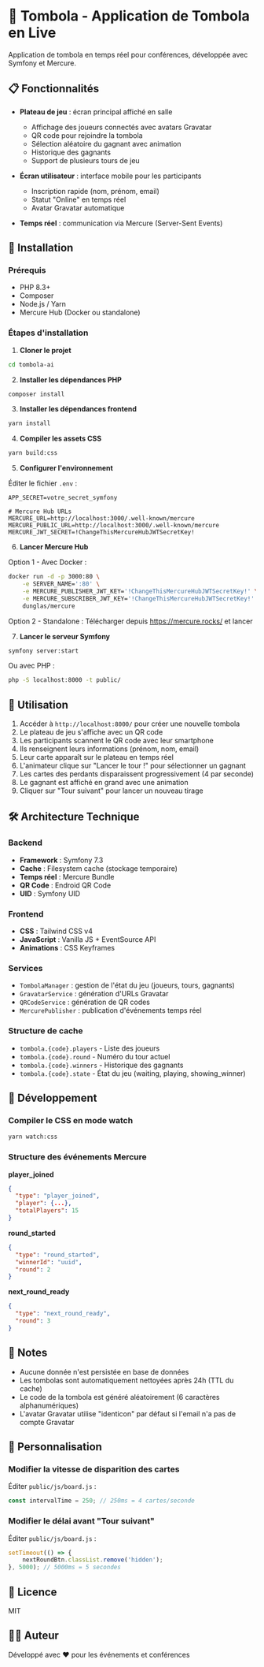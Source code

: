 # 🎰 Tombola - Application de Tombola en Live

Application de tombola en temps réel pour conférences, développée avec Symfony et Mercure.

## 📋 Fonctionnalités

- **Plateau de jeu** : écran principal affiché en salle
  - Affichage des joueurs connectés avec avatars Gravatar
  - QR code pour rejoindre la tombola
  - Sélection aléatoire du gagnant avec animation
  - Historique des gagnants
  - Support de plusieurs tours de jeu

- **Écran utilisateur** : interface mobile pour les participants
  - Inscription rapide (nom, prénom, email)
  - Statut "Online" en temps réel
  - Avatar Gravatar automatique

- **Temps réel** : communication via Mercure (Server-Sent Events)

## 🚀 Installation

### Prérequis

- PHP 8.3+
- Composer
- Node.js / Yarn
- Mercure Hub (Docker ou standalone)

### Étapes d'installation

1. **Cloner le projet**
```bash
cd tombola-ai
```

2. **Installer les dépendances PHP**
```bash
composer install
```

3. **Installer les dépendances frontend**
```bash
yarn install
```

4. **Compiler les assets CSS**
```bash
yarn build:css
```

5. **Configurer l'environnement**

Éditer le fichier `.env` :
```env
APP_SECRET=votre_secret_symfony

# Mercure Hub URLs
MERCURE_URL=http://localhost:3000/.well-known/mercure
MERCURE_PUBLIC_URL=http://localhost:3000/.well-known/mercure
MERCURE_JWT_SECRET=!ChangeThisMercureHubJWTSecretKey!
```

6. **Lancer Mercure Hub**

Option 1 - Avec Docker :
```bash
docker run -d -p 3000:80 \
    -e SERVER_NAME=':80' \
    -e MERCURE_PUBLISHER_JWT_KEY='!ChangeThisMercureHubJWTSecretKey!' \
    -e MERCURE_SUBSCRIBER_JWT_KEY='!ChangeThisMercureHubJWTSecretKey!' \
    dunglas/mercure
```

Option 2 - Standalone :
Télécharger depuis https://mercure.rocks/ et lancer

7. **Lancer le serveur Symfony**
```bash
symfony server:start
```
Ou avec PHP :
```bash
php -S localhost:8000 -t public/
```

## 📱 Utilisation

1. Accéder à `http://localhost:8000/` pour créer une nouvelle tombola
2. Le plateau de jeu s'affiche avec un QR code
3. Les participants scannent le QR code avec leur smartphone
4. Ils renseignent leurs informations (prénom, nom, email)
5. Leur carte apparaît sur le plateau en temps réel
6. L'animateur clique sur "Lancer le tour !" pour sélectionner un gagnant
7. Les cartes des perdants disparaissent progressivement (4 par seconde)
8. Le gagnant est affiché en grand avec une animation
9. Cliquer sur "Tour suivant" pour lancer un nouveau tirage

## 🛠️ Architecture Technique

### Backend
- **Framework** : Symfony 7.3
- **Cache** : Filesystem cache (stockage temporaire)
- **Temps réel** : Mercure Bundle
- **QR Code** : Endroid QR Code
- **UID** : Symfony UID

### Frontend
- **CSS** : Tailwind CSS v4
- **JavaScript** : Vanilla JS + EventSource API
- **Animations** : CSS Keyframes

### Services
- `TombolaManager` : gestion de l'état du jeu (joueurs, tours, gagnants)
- `GravatarService` : génération d'URLs Gravatar
- `QRCodeService` : génération de QR codes
- `MercurePublisher` : publication d'événements temps réel

### Structure de cache
- `tombola.{code}.players` - Liste des joueurs
- `tombola.{code}.round` - Numéro du tour actuel
- `tombola.{code}.winners` - Historique des gagnants
- `tombola.{code}.state` - État du jeu (waiting, playing, showing_winner)

## 🔧 Développement

### Compiler le CSS en mode watch
```bash
yarn watch:css
```

### Structure des événements Mercure

**player_joined**
```json
{
  "type": "player_joined",
  "player": {...},
  "totalPlayers": 15
}
```

**round_started**
```json
{
  "type": "round_started",
  "winnerId": "uuid",
  "round": 2
}
```

**next_round_ready**
```json
{
  "type": "next_round_ready",
  "round": 3
}
```

## 📝 Notes

- Aucune donnée n'est persistée en base de données
- Les tombolas sont automatiquement nettoyées après 24h (TTL du cache)
- Le code de la tombola est généré aléatoirement (6 caractères alphanumériques)
- L'avatar Gravatar utilise "identicon" par défaut si l'email n'a pas de compte Gravatar

## 🎨 Personnalisation

### Modifier la vitesse de disparition des cartes
Éditer `public/js/board.js` :
```javascript
const intervalTime = 250; // 250ms = 4 cartes/seconde
```

### Modifier le délai avant "Tour suivant"
Éditer `public/js/board.js` :
```javascript
setTimeout(() => {
    nextRoundBtn.classList.remove('hidden');
}, 5000); // 5000ms = 5 secondes
```

## 📄 Licence

MIT

## 👨‍💻 Auteur

Développé avec ❤️ pour les événements et conférences
